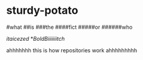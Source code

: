 # sturdy-potato
#what
##is 
###the 
####fict
#####or
######who

*itaicezed*
**BoldBiiiiiiitch*

ahhhhhhh this is how repositories work ahhhhhhhhh

